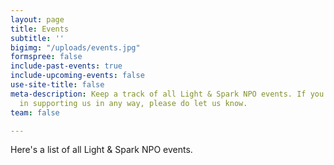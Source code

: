 ```yaml
---
layout: page
title: Events
subtitle: ''
bigimg: "/uploads/events.jpg"
formspree: false
include-past-events: true
include-upcoming-events: false
use-site-title: false
meta-description: Keep a track of all Light & Spark NPO events. If you're interested
  in supporting us in any way, please do let us know.
team: false

---
```

Here's a list of all Light & Spark NPO events.